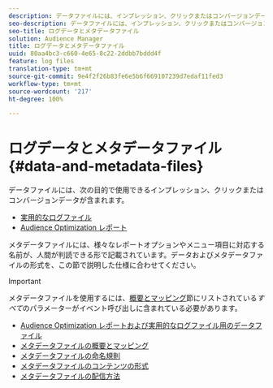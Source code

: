 ```yaml
---
description: データファイルには、インプレッション、クリックまたはコンバージョンデータが含まれ、Audience Optimization レポートや実用的なログファイル使用できます。メタデータファイルには、様々なレポートオプションやメニュー項目に対応する名前が、人間が判読できる形で記載されています。データおよびメタデータファイルの形式を、この節で説明した仕様に合わせてください。
seo-description: データファイルには、インプレッション、クリックまたはコンバージョンデータが含まれ、Audience Optimization レポートや実用的なログファイル使用できます。メタデータファイルには、様々なレポートオプションやメニュー項目に対応する名前が、人間が判読できる形で記載されています。データおよびメタデータファイルの形式を、この節で説明した仕様に合わせてください。
seo-title: ログデータとメタデータファイル
solution: Audience Manager
title: ログデータとメタデータファイル
uuid: 80aa4bc3-c660-4e65-8c22-2ddbb7bddd4f
feature: log files
translation-type: tm+mt
source-git-commit: 9e4f2f26b83fe6e5b6f669107239d7edaf11fed3
workflow-type: tm+mt
source-wordcount: '217'
ht-degree: 100%

---
```



# ログデータとメタデータファイル {#data-and-metadata-files}

データファイルには、次の目的で使用できるインプレッション、クリックまたはコンバージョンデータが含まれます。

* [実用的なログファイル](/help/using/integration/media-data-integration/actionable-log-files.md)
* [Audience Optimization レポート](/help/using/reporting/audience-optimization-reports/audience-optimization-reports.md)

メタデータファイルには、様々なレポートオプションやメニュー項目に対応する名前が、人間が判読できる形で記載されています。データおよびメタデータファイルの形式を、この節で説明した仕様に合わせてください。

>[!IMPORTANT]
>
>メタデータファイルを使用するには、[概要とマッピング](../../../reporting/audience-optimization-reports/metadata-files-intro/metadata-file-overview.md)節にリストされている&#x200B;*すべて*&#x200B;のパラメーターがイベント呼び出しに含まれている必要があります。

* [Audience Optimization レポートおよび実用的なログファイル用のデータファイル](/help/using/reporting/audience-optimization-reports/metadata-files-intro/datafiles-intro.md)
* [メタデータファイルの概要とマッピング](/help/using/reporting/audience-optimization-reports/metadata-files-intro/metadata-file-overview.md)
* [メタデータファイルの命名規則](/help/using/reporting/audience-optimization-reports/metadata-files-intro/metadata-file-names.md)
* [メタデータファイルのコンテンツの形式](/help/using/reporting/audience-optimization-reports/metadata-files-intro/metadata-file-contents.md)
* [メタデータファイルの配信方法](/help/using/reporting/audience-optimization-reports/metadata-files-intro/metadata-delivery-methods.md)